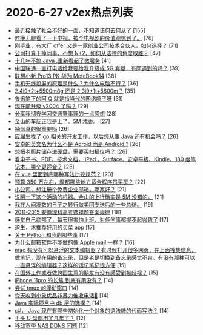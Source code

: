 # 2020-6-27 v2ex热点列表

+ [最近接触了社会不好的一面，不知道该何去何从了](https://www.v2ex.com/t/684986#reply155) [155]
+ [昨晚无聊看了一下电视，被个电视剧的价值观惊到了。](https://www.v2ex.com/t/685015#reply76) [76]
+ [刚毕业，有大厂 offer 又是一家创业公司技术合伙人，如何选择？](https://www.v2ex.com/t/685009#reply71) [71]
+ [公司打算干掉同事，不想 N+2，如何从法律的角度取胜？](https://www.v2ex.com/t/684980#reply47) [47]
+ [十几年不搞 Java ,重新看起了微服务](https://www.v2ex.com/t/685030#reply41) [41]
+ [中国联通一直打电话给我要给我升级成 5G 套餐，有同遇到的吗？](https://www.v2ex.com/t/685014#reply39) [39]
+ [联想小新 Pro13 PK 华为 MeteBook14](https://www.v2ex.com/t/684974#reply38) [38]
+ [手机无线投屏的原理是什么？为什么电脑不行？](https://www.v2ex.com/t/684989#reply36) [36]
+ [2.4i9+2t+5500m8g 还是 2.3i9+1t+5600m？](https://www.v2ex.com/t/685012#reply35) [35]
+ [鲁迅笔下的阿 Q 就是指当代的网络喷子呀](https://www.v2ex.com/t/685058#reply31) [31]
+ [现在能升级 v2004 了吗？](https://www.v2ex.com/t/684976#reply29) [29]
+ [分享我彻夜学习交通肇事罪的一点感想](https://www.v2ex.com/t/684988#reply28) [28]
+ [金山的车反正我是上了。5M 忒香。](https://www.v2ex.com/t/685007#reply27) [27]
+ [抽烟真的很重要吗](https://www.v2ex.com/t/685115#reply26) [26]
+ [应届生找了 go 相关的开发工作，以后想从事 Java 还有机会吗？](https://www.v2ex.com/t/685013#reply26) [26]
+ [安卓的英文名为什么不是 Adroid 而是 Android ?](https://www.v2ex.com/t/685018#reply26) [26]
+ [想把老照片储存进硬盘，需要买扫描仪吗？](https://www.v2ex.com/t/685043#reply26) [26]
+ [看电子书、PDF、技术文档， iPad 、Surface、安卓平板、Kindle、180 度笔记本，哪个更适合？](https://www.v2ex.com/t/685082#reply25) [25]
+ [在 vue 里面到底哪种写法比较规范？](https://www.v2ex.com/t/685063#reply23) [23]
+ [预算 350 万左右，魔都哪些地方适合程序员买房？](https://www.v2ex.com/t/685000#reply22) [22]
+ [小公司，想注册个免费企业邮箱，哪家好？](https://www.v2ex.com/t/685076#reply21) [21]
+ [说明一下这个活动的机器。金山的上行确实是 5M 没错的。](https://www.v2ex.com/t/685089#reply21) [21]
+ [我在人间凑数的日子之转行做美团专送后的一些总结。](https://www.v2ex.com/t/685109#reply19) [19]
+ [2011-2015 安徽理科高考选择题答案规律](https://www.v2ex.com/t/684998#reply18) [18]
+ [感觉自己抑郁了，每天很害怕上班，对任何事都提不起兴趣了](https://www.v2ex.com/t/685060#reply17) [17]
+ [迫生，求推荐好用的买菜 app](https://www.v2ex.com/t/684978#reply17) [17]
+ [关于 Python 和我的那些事](https://www.v2ex.com/t/684993#reply17) [17]
+ [为什么邮箱软件不能做的像 Apple mail 一样？](https://www.v2ex.com/t/685035#reply16) [16]
+ [mac 有没有可以悬浮的文本编辑器？有时候打开很多网页，在上面搜集信息，做笔记，现在用的备忘录，但是老是切换到备忘录感觉不爽，有没有那种可以一直悬浮的编辑器？这样的话记笔记很方便](https://www.v2ex.com/t/685023#reply15) [15]
+ [在国外工作或者做跨国生意的朋友有没有感受到被歧视？](https://www.v2ex.com/t/685027#reply15) [15]
+ [iPhone 11pro 的长焦 到底有用没有？](https://www.v2ex.com/t/685081#reply14) [14]
+ [尝试 tmux 的浮动窗口](https://www.v2ex.com/t/684981#reply14) [14]
+ [今天收到小象优品非暴力催收电话🤣](https://www.v2ex.com/t/684985#reply14) [14]
+ [Java 实际项目中 db 层的选择？](https://www.v2ex.com/t/684987#reply14) [14]
+ [c#， Java 现在有哪些初始化一个对象的语法糖的代码写法？](https://www.v2ex.com/t/684990#reply14) [14]
+ [手头 U 盘都用了几年了？](https://www.v2ex.com/t/685100#reply12) [12]
+ [移动宽带 NAS DDNS 问题](https://www.v2ex.com/t/684991#reply12) [12]
